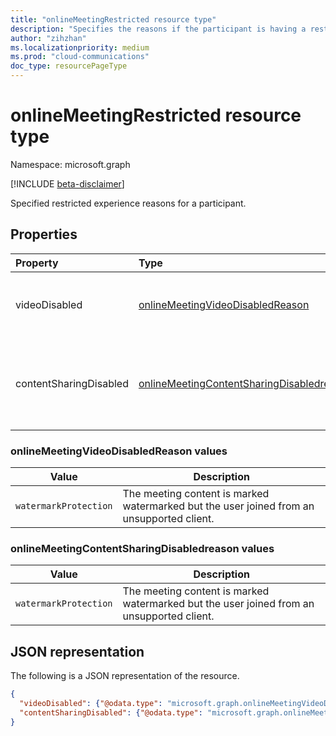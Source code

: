 ```yaml
---
title: "onlineMeetingRestricted resource type"
description: "Specifies the reasons if the participant is having a restricted experience."
author: "zihzhan"
ms.localizationpriority: medium
ms.prod: "cloud-communications"
doc_type: resourcePageType
---
```


# onlineMeetingRestricted resource type

Namespace: microsoft.graph

[!INCLUDE [beta-disclaimer](../../includes/beta-disclaimer.md)]

Specified restricted experience reasons for a participant.

## Properties

| Property        | Type    | Description|
|:----------------|:--------|:----------|
| videoDisabled     | [onlineMeetingVideoDisabledReason](#onlinemeetingvideodisabledreason-values) | Specifies the reason if participant's video is disabled. |
| contentSharingDisabled     | [onlineMeetingContentSharingDisabledreason](#onlinemeetingcontentsharingdisabledreason-values) | Specifies the reason if shared content from the participant is disabled. |

### onlineMeetingVideoDisabledReason values

| Value                    | Description     |
| ------------------------ | --------------------------------------------------- |
| `watermarkProtection`  | The meeting content is marked watermarked but the user joined from an unsupported client.  |

### onlineMeetingContentSharingDisabledreason values

| Value                    | Description     |
| ------------------------ | --------------------------------------------------- |
| `watermarkProtection`  | The meeting content is marked watermarked but the user joined from an unsupported client.  |

## JSON representation

The following is a JSON representation of the resource.

<!-- {
  "blockType": "resource",
  "optionalProperties": [],
  "@odata.type": "microsoft.graph.onlineMeetingRestricted"
}-->
```json
{
  "videoDisabled": {"@odata.type": "microsoft.graph.onlineMeetingVideoDisabledReason"},
  "contentSharingDisabled": {"@odata.type": "microsoft.graph.onlineMeetingContentSharingDisabledreason"}
}
```

<!-- uuid: 8fcb5dbc-d5aa-4681-8e31-b001d5168d79
2015-10-25 14:57:30 UTC -->
<!--
{
  "type": "#page.annotation",
  "description": "onlineMeetingRestricted resource",
  "keywords": "",
  "section": "documentation",
  "tocPath": "",
  "suppressions": []
}
-->
